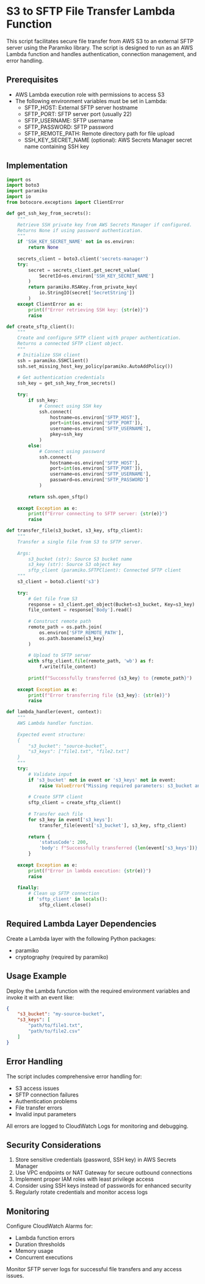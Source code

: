 # S3 to SFTP File Transfer Lambda Function

This script facilitates secure file transfer from AWS S3 to an external SFTP server using the Paramiko library. The script is designed to run as an AWS Lambda function and handles authentication, connection management, and error handling.

## Prerequisites

- AWS Lambda execution role with permissions to access S3
- The following environment variables must be set in Lambda:
  - SFTP_HOST: External SFTP server hostname
  - SFTP_PORT: SFTP server port (usually 22)
  - SFTP_USERNAME: SFTP username
  - SFTP_PASSWORD: SFTP password
  - SFTP_REMOTE_PATH: Remote directory path for file upload
  - SSH_KEY_SECRET_NAME (optional): AWS Secrets Manager secret name containing SSH key

## Implementation

```python
import os
import boto3
import paramiko
import io
from botocore.exceptions import ClientError

def get_ssh_key_from_secrets():
    """
    Retrieve SSH private key from AWS Secrets Manager if configured.
    Returns None if using password authentication.
    """
    if 'SSH_KEY_SECRET_NAME' not in os.environ:
        return None
        
    secrets_client = boto3.client('secrets-manager')
    try:
        secret = secrets_client.get_secret_value(
            SecretId=os.environ['SSH_KEY_SECRET_NAME']
        )
        return paramiko.RSAKey.from_private_key(
            io.StringIO(secret['SecretString'])
        )
    except ClientError as e:
        print(f"Error retrieving SSH key: {str(e)}")
        raise

def create_sftp_client():
    """
    Create and configure SFTP client with proper authentication.
    Returns a connected SFTP client object.
    """
    # Initialize SSH client
    ssh = paramiko.SSHClient()
    ssh.set_missing_host_key_policy(paramiko.AutoAddPolicy())
    
    # Get authentication credentials
    ssh_key = get_ssh_key_from_secrets()
    
    try:
        if ssh_key:
            # Connect using SSH key
            ssh.connect(
                hostname=os.environ['SFTP_HOST'],
                port=int(os.environ['SFTP_PORT']),
                username=os.environ['SFTP_USERNAME'],
                pkey=ssh_key
            )
        else:
            # Connect using password
            ssh.connect(
                hostname=os.environ['SFTP_HOST'],
                port=int(os.environ['SFTP_PORT']),
                username=os.environ['SFTP_USERNAME'],
                password=os.environ['SFTP_PASSWORD']
            )
        
        return ssh.open_sftp()
        
    except Exception as e:
        print(f"Error connecting to SFTP server: {str(e)}")
        raise

def transfer_file(s3_bucket, s3_key, sftp_client):
    """
    Transfer a single file from S3 to SFTP server.
    
    Args:
        s3_bucket (str): Source S3 bucket name
        s3_key (str): Source S3 object key
        sftp_client (paramiko.SFTPClient): Connected SFTP client
    """
    s3_client = boto3.client('s3')
    
    try:
        # Get file from S3
        response = s3_client.get_object(Bucket=s3_bucket, Key=s3_key)
        file_content = response['Body'].read()
        
        # Construct remote path
        remote_path = os.path.join(
            os.environ['SFTP_REMOTE_PATH'],
            os.path.basename(s3_key)
        )
        
        # Upload to SFTP server
        with sftp_client.file(remote_path, 'wb') as f:
            f.write(file_content)
            
        print(f"Successfully transferred {s3_key} to {remote_path}")
        
    except Exception as e:
        print(f"Error transferring file {s3_key}: {str(e)}")
        raise

def lambda_handler(event, context):
    """
    AWS Lambda handler function.
    
    Expected event structure:
    {
        "s3_bucket": "source-bucket",
        "s3_keys": ["file1.txt", "file2.txt"]
    }
    """
    try:
        # Validate input
        if 's3_bucket' not in event or 's3_keys' not in event:
            raise ValueError("Missing required parameters: s3_bucket and s3_keys")
            
        # Create SFTP client
        sftp_client = create_sftp_client()
        
        # Transfer each file
        for s3_key in event['s3_keys']:
            transfer_file(event['s3_bucket'], s3_key, sftp_client)
            
        return {
            'statusCode': 200,
            'body': f"Successfully transferred {len(event['s3_keys'])} files"
        }
        
    except Exception as e:
        print(f"Error in lambda execution: {str(e)}")
        raise
    
    finally:
        # Clean up SFTP connection
        if 'sftp_client' in locals():
            sftp_client.close()
```

## Required Lambda Layer Dependencies

Create a Lambda layer with the following Python packages:
- paramiko
- cryptography (required by paramiko)

## Usage Example

Deploy the Lambda function with the required environment variables and invoke it with an event like:

```json
{
    "s3_bucket": "my-source-bucket",
    "s3_keys": [
        "path/to/file1.txt",
        "path/to/file2.csv"
    ]
}
```

## Error Handling

The script includes comprehensive error handling for:
- S3 access issues
- SFTP connection failures
- Authentication problems
- File transfer errors
- Invalid input parameters

All errors are logged to CloudWatch Logs for monitoring and debugging.

## Security Considerations

1. Store sensitive credentials (password, SSH key) in AWS Secrets Manager
2. Use VPC endpoints or NAT Gateway for secure outbound connections
3. Implement proper IAM roles with least privilege access
4. Consider using SSH keys instead of passwords for enhanced security
5. Regularly rotate credentials and monitor access logs

## Monitoring

Configure CloudWatch Alarms for:
- Lambda function errors
- Duration thresholds
- Memory usage
- Concurrent executions

Monitor SFTP server logs for successful file transfers and any access issues.